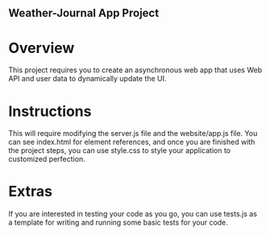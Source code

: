 ## Weather-Journal App Project
# Overview
This project requires you to create an asynchronous web app that uses Web API and user data to dynamically update the UI.

# Instructions
This will require modifying the server.js file and the website/app.js file. You can see index.html for element references, and once you are finished with the project steps, you can use style.css to style your application to customized perfection.

# Extras
If you are interested in testing your code as you go, you can use tests.js as a template for writing and running some basic tests for your code.